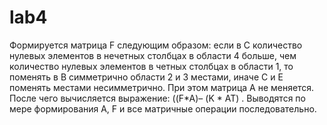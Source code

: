# lab4
Формируется матрица F следующим образом: если в С количество нулевых элементов в нечетных столбцах в области 4 больше, чем количество нулевых  элементов в четных столбцах в области 1, то поменять в В симметрично области 2 и 3 местами, иначе С и Е поменять местами несимметрично. При этом матрица А не меняется. После чего вычисляется выражение: ((F*A)– (K * AT) . Выводятся по мере формирования А, F и все матричные операции последовательно.

